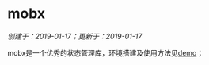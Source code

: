 # mobx

*创建于：2019-01-17；更新于：2019-01-17*

mobx是一个优秀的状态管理库，环境搭建及使用方法见[demo](https://github.com/mosbyxsy/mobx-react-base)；
